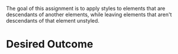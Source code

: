 The goal of this assignment is to apply styles to elements that are descendants of another elements, while leaving elements that aren't descendants of that element unstyled.  

# Desired Outcome
